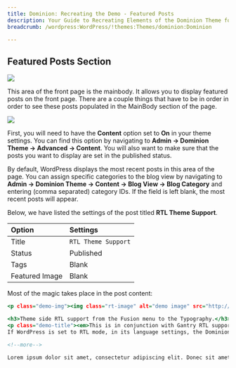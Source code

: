 ```yaml
---
title: Dominion: Recreating the Demo - Featured Posts
description: Your Guide to Recreating Elements of the Dominion Theme for WordPress
breadcrumb: /wordpress:WordPress/!themes:Themes/dominion:Dominion

---
```


Featured Posts Section
-----

![][demo]

This area of the front page is the mainbody. It allows you to display featured posts on the front page. There are a couple things that have to be in order in order to see these posts populated in the MainBody section of the page.

![][mainbody]

First, you will need to have the **Content** option set to **On** in your theme settings. You can find this option by navigating to **Admin -> Dominion Theme -> Advanced -> Content**. You will also want to make sure that the posts you want to display are set in the published status.

By default, WordPress displays the most recent posts in this area of the page. You can assign specific categories to the blog view by navigating to **Admin -> Dominion Theme -> Content -> Blog View -> Blog Category** and entering (comma separated) category IDs. If the field is left blank, the most recent posts will appear. 

Below, we have listed the settings of the post titled **RTL Theme Support**.

| Option         | Settings            |
| :------------- | :-----------------  |
| Title          | `RTL Theme Support` |
| Status         | Published           |
| Tags           | Blank               |
| Featured Image | Blank               |


Most of the magic takes place in the post content:

~~~ .html
<p class="demo-img"><img class="rt-image" alt="demo image" src="http://demo.rockettheme.com/live/wordpress/dominion/wp-content/rockettheme/rt_dominion_wp/frontpage/mb-2.jpg" border="0" /></p>

<h3>Theme side RTL support from the Fusion menu to the Typography.</h3>
<p class="demo-title"><em>This is in conjunction with Gantry RTL support for the automatic flipping of the grid system.</em></p>
If WordPress is set to RTL mode, in its language settings, the Dominion theme will automatically adjust to its RTL layout. The widgets will invert inside a row, such as first showcase widget and the showcase last widget being in alternate locations; the various theme elements such as the breadcrumbs and typography will also flip; and also the menu will adjust accordingly.

<!--more-->

Lorem ipsum dolor sit amet, consectetur adipiscing elit. Donec sit amet nibh. Vivamus non arcu. Lorem ipsum dolor sit amet, consectetur adipiscing elit. Etiam dapibus, tellus ac ornare aliquam, massa diam tristique urna, id faucibus lectus erat ut pede. Maecenas varius neque nec libero laoreet faucibus. Phasellus sodales, lectus sed vulputate rutrum, ipsum nulla lacinia magna, sed imperdiet ligula nisi eu ipsum. Donec nunc magna, posuere eget, aliquam in, vulputate in, lacus. Sed venenatis. Donec nec dolor vitae mauris dapibus ullamcorper. Etiam iaculis mollis tortor.
~~~ 

[demo]: assets/demo_6.jpeg
[mainbody]: assets/setadvanced.jpeg